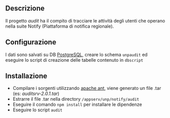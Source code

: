 ## Descrizione

Il progetto _audit_ ha il compito di tracciare le attività degli utenti che operano nella suite Notify (Piattaforma di notifica regionale).

## Configurazione

I dati sono salvati su DB [PostgreSQL](https://www.postgresql.org/), creare lo schema `unpaudit` ed eseguire lo script di creazione delle tabelle contenuto in `dbscript` 

## Installazione

* Compilare i sorgenti utilizzando [apache ant](https://ant.apache.org/), viene generato un file .tar (es: _auditsrv-2.0.1.tar_)
* Estrarre il file .tar nella directory `/appserv/unp/notify/audit`
* Eseguire il comando `npm install` per installare le dipendenze
* Eseguire lo script `audit`
